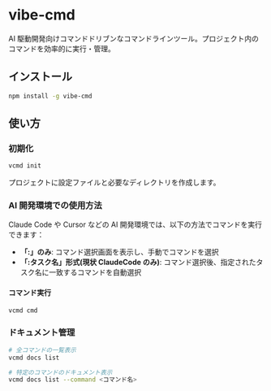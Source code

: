 # vibe-cmd

AI 駆動開発向けコマンドドリブンなコマンドラインツール。プロジェクト内のコマンドを効率的に実行・管理。

## インストール

```bash
npm install -g vibe-cmd
```

## 使い方

### 初期化

```bash
vcmd init
```

プロジェクトに設定ファイルと必要なディレクトリを作成します。

### AI 開発環境での使用方法

Claude Code や Cursor などの AI 開発環境では、以下の方法でコマンドを実行できます：

- **「:」のみ**: コマンド選択画面を表示し、手動でコマンドを選択
- **「:タスク名」形式(現状 ClaudeCode のみ)**: コマンド選択後、指定されたタスク名に一致するコマンドを自動選択

#### コマンド実行

```bash
vcmd cmd
```

### ドキュメント管理

```bash
# 全コマンドの一覧表示
vcmd docs list

# 特定のコマンドのドキュメント表示
vcmd docs list --command <コマンド名>
```
